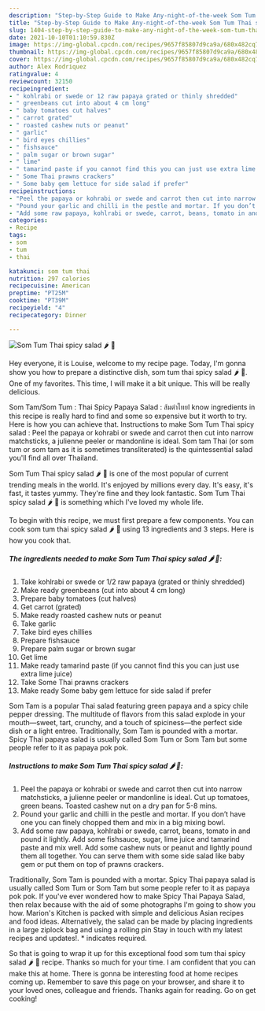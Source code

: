 ```yaml
---
description: "Step-by-Step Guide to Make Any-night-of-the-week Som Tum Thai spicy salad 🌶 🥗"
title: "Step-by-Step Guide to Make Any-night-of-the-week Som Tum Thai spicy salad 🌶 🥗"
slug: 1404-step-by-step-guide-to-make-any-night-of-the-week-som-tum-thai-spicy-salad
date: 2021-10-10T01:10:59.830Z
image: https://img-global.cpcdn.com/recipes/9657f85807d9ca9a/680x482cq70/som-tum-thai-spicy-salad-recipe-main-photo.jpg
thumbnail: https://img-global.cpcdn.com/recipes/9657f85807d9ca9a/680x482cq70/som-tum-thai-spicy-salad-recipe-main-photo.jpg
cover: https://img-global.cpcdn.com/recipes/9657f85807d9ca9a/680x482cq70/som-tum-thai-spicy-salad-recipe-main-photo.jpg
author: Alex Rodriquez
ratingvalue: 4
reviewcount: 32150
recipeingredient:
- " kohlrabi or swede or 12 raw papaya grated or thinly shredded"
- " greenbeans cut into about 4 cm long"
- " baby tomatoes cut halves"
- " carrot grated"
- " roasted cashew nuts or peanut"
- " garlic"
- " bird eyes chillies"
- " fishsauce"
- " palm sugar or brown sugar"
- " lime"
- " tamarind paste if you cannot find this you can just use extra lime juice"
- " Some Thai prawns crackers"
- " Some baby gem lettuce for side salad if prefer"
recipeinstructions:
- "Peel the papaya or kohrabi or swede and carrot then cut into narrow matchsticks, a julienne peeler or mandonline is ideal. Cut up tomatoes, green beans. Toasted cashew nut on a dry pan for 5-8 mins."
- "Pound your garlic and chilli in the pestle and mortar. If you don’t have one you can finely chopped them and mix in a big mixing bowl."
- "Add some raw papaya, kohlrabi or swede, carrot, beans, tomato in and pound it lightly. Add some fishsauce, sugar, lime juice and tamarind paste and mix well. Add some cashew nuts or peanut and lightly pound them all together. You can serve them with some side salad like baby gem or put them on top of prawns crackers."
categories:
- Recipe
tags:
- som
- tum
- thai

katakunci: som tum thai 
nutrition: 297 calories
recipecuisine: American
preptime: "PT25M"
cooktime: "PT39M"
recipeyield: "4"
recipecategory: Dinner

---
```



![Som Tum Thai spicy salad 🌶 🥗](https://img-global.cpcdn.com/recipes/9657f85807d9ca9a/680x482cq70/som-tum-thai-spicy-salad-recipe-main-photo.jpg)

Hey everyone, it is Louise, welcome to my recipe page. Today, I'm gonna show you how to prepare a distinctive dish, som tum thai spicy salad 🌶 🥗. One of my favorites. This time, I will make it a bit unique. This will be really delicious.

Som Tam/Som Tum : Thai Spicy Papaya Salad : ส้มตำไทยI know ingredients in this recipe is really hard to find and some so expensive but it worth to try. Here is how you can achieve that. Instructions to make Som Tum Thai spicy salad : Peel the papaya or kohrabi or swede and carrot then cut into narrow matchsticks, a julienne peeler or mandonline is ideal. Som tam Thai (or som tum or som tam as it is sometimes transliterated) is the quintessential salad you&#39;ll find all over Thailand.

Som Tum Thai spicy salad 🌶 🥗 is one of the most popular of current trending meals in the world. It's enjoyed by millions every day. It's easy, it's fast, it tastes yummy. They're fine and they look fantastic. Som Tum Thai spicy salad 🌶 🥗 is something which I've loved my whole life.


To begin with this recipe, we must first prepare a few components. You can cook som tum thai spicy salad 🌶 🥗 using 13 ingredients and 3 steps. Here is how you cook that.

<!--inarticleads1-->

##### The ingredients needed to make Som Tum Thai spicy salad 🌶 🥗:

1. Take  kohlrabi or swede or 1/2 raw papaya (grated or thinly shredded)
1. Make ready  greenbeans (cut into about 4 cm long)
1. Prepare  baby tomatoes (cut halves)
1. Get  carrot (grated)
1. Make ready  roasted cashew nuts or peanut
1. Take  garlic
1. Take  bird eyes chillies
1. Prepare  fishsauce
1. Prepare  palm sugar or brown sugar
1. Get  lime
1. Make ready  tamarind paste (if you cannot find this you can just use extra lime juice)
1. Take  Some Thai prawns crackers
1. Make ready  Some baby gem lettuce for side salad if prefer


Som Tam is a popular Thai salad featuring green papaya and a spicy chile pepper dressing. The multitude of flavors from this salad explode in your mouth—sweet, tart, crunchy, and a touch of spiciness—the perfect side dish or a light entree. Traditionally, Som Tam is pounded with a mortar. Spicy Thai papaya salad is usually called Som Tum or Som Tam but some people refer to it as papaya pok pok. 

<!--inarticleads2-->

##### Instructions to make Som Tum Thai spicy salad 🌶 🥗:

1. Peel the papaya or kohrabi or swede and carrot then cut into narrow matchsticks, a julienne peeler or mandonline is ideal. Cut up tomatoes, green beans. Toasted cashew nut on a dry pan for 5-8 mins.
1. Pound your garlic and chilli in the pestle and mortar. If you don’t have one you can finely chopped them and mix in a big mixing bowl.
1. Add some raw papaya, kohlrabi or swede, carrot, beans, tomato in and pound it lightly. Add some fishsauce, sugar, lime juice and tamarind paste and mix well. Add some cashew nuts or peanut and lightly pound them all together. You can serve them with some side salad like baby gem or put them on top of prawns crackers.


Traditionally, Som Tam is pounded with a mortar. Spicy Thai papaya salad is usually called Som Tum or Som Tam but some people refer to it as papaya pok pok. If you&#39;ve ever wondered how to make Spicy Thai Papaya Salad, then relax because with the aid of some photographs I&#39;m going to show you how. Marion&#39;s Kitchen is packed with simple and delicious Asian recipes and food ideas. Alternatively, the salad can be made by placing ingredients in a large ziplock bag and using a rolling pin Stay in touch with my latest recipes and updates!. * indicates required. 

So that is going to wrap it up for this exceptional food som tum thai spicy salad 🌶 🥗 recipe. Thanks so much for your time. I am confident that you can make this at home. There is gonna be interesting food at home recipes coming up. Remember to save this page on your browser, and share it to your loved ones, colleague and friends. Thanks again for reading. Go on get cooking!
